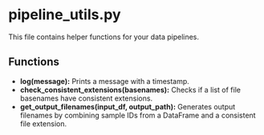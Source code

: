 # pipeline_utils.py

This file contains helper functions for your data pipelines.

## Functions

* **log(message):** Prints a message with a timestamp.
* **check_consistent_extensions(basenames):** Checks if a list of file basenames have consistent extensions.
* **get_output_filenames(input_df, output_path):** Generates output filenames by combining sample IDs from a DataFrame and a consistent file extension.